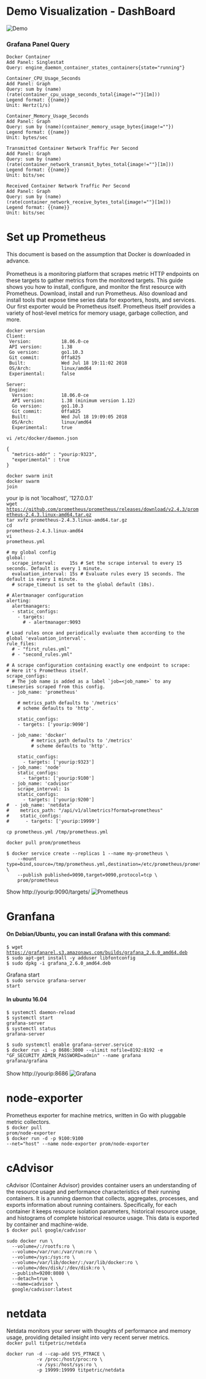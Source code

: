 # Demo Visualization - DashBoard
![Demo](./Image/Final.jpg)

### Grafana Panel Query
```
Docker Container
Add Panel: Singlestat
Query: engine_daemon_container_states_containers{state="running"}
```
```
Container_CPU_Usage_Seconds
Add Panel: Graph
Query: sum by (name) (rate(container_cpu_usage_seconds_total{image!=""}[1m]))
Legend format: {{name}}
Unit: Hertz(1/s)
```
```
Container_Memory_Usage_Seconds
Add Panel: Graph
Query: sum by (name)(container_memory_usage_bytes{image!=""})
Legend format: {{name}}
Unit: bytes/sec
```
```
Transmitted Container Network Traffic Per Second
Add Panel: Graph
Query: sum by (name) (rate(container_network_transmit_bytes_total{image!=""}[1m]))
Legend format: {{name}}
Unit: bits/sec
```
```
Received Container Network Traffic Per Second
Add Panel: Graph
Query: sum by (name) (rate(container_network_receive_bytes_total{image!=""}[1m]))
Legend format: {{name}}
Unit: bits/sec
```



# Set up Prometheus

This document is based on the assumption that Docker is downloaded in advance.</br>
</br>
Prometheus is a monitoring platform that scrapes metric HTTP endpoints on these targets to gather metrics from the monitored targets. This guide shows you how to install, configure, and monitor the first resource with Prometheus. Download, install and run Prometheus. Also download and install tools that expose time series data for exporters, hosts, and services. Our first exporter would be Prometheus itself. Prometheus itself provides a variety of host-level metrics for memory usage, garbage collection, and more.</br>

```
docker version
Client:
 Version:           18.06.0-ce
 API version:       1.38
 Go version:        go1.10.3
 Git commit:        0ffa825
 Built:             Wed Jul 18 19:11:02 2018
 OS/Arch:           linux/amd64
 Experimental:      false

Server:
 Engine:
  Version:          18.06.0-ce
  API version:      1.38 (minimum version 1.12)
  Go version:       go1.10.3
  Git commit:       0ffa825
  Built:            Wed Jul 18 19:09:05 2018
  OS/Arch:          linux/amd64
  Experimental:     true

```
<code>vi /etc/docker/daemon.json</code></br>
```
{
  "metrics-addr" : "yourip:9323",
  "experimental" : true
}
```
<code>docker swarm init</code></br>
<code>docker swarm join</code></br>

your ip is not 'localhost', '127.0.0.1'</br>
<code>wget https://github.com/prometheus/prometheus/releases/download/v2.4.3/prometheus-2.4.3.linux-amd64.tar.gz</code></br>
<code>tar xvfz prometheus-2.4.3.linux-amd64.tar.gz</code></br>
<code>cd prometheus-2.4.3.linux-amd64</code></br>
<code>vi prometheus.yml</code></br>
```
# my global config
global:
  scrape_interval:     15s # Set the scrape interval to every 15 seconds. Default is every 1 minute.
  evaluation_interval: 15s # Evaluate rules every 15 seconds. The default is every 1 minute.
  # scrape_timeout is set to the global default (10s).

# Alertmanager configuration
alerting:
  alertmanagers:
  - static_configs:
    - targets:
      # - alertmanager:9093

# Load rules once and periodically evaluate them according to the global 'evaluation_interval'.
rule_files:
  # - "first_rules.yml"
  # - "second_rules.yml"

# A scrape configuration containing exactly one endpoint to scrape:
# Here it's Prometheus itself.
scrape_configs:
  # The job name is added as a label `job=<job_name>` to any timeseries scraped from this config.
  - job_name: 'prometheus'

    # metrics_path defaults to '/metrics'
    # scheme defaults to 'http'.

    static_configs:
    - targets: ['yourip:9090']

  - job_name: 'docker'
         # metrics_path defaults to '/metrics'
         # scheme defaults to 'http'.

    static_configs:
      - targets: ['yourip:9323']
  - job_name: 'node'
    static_configs:
      - targets: ['yourip:9100']
  - job_name: 'cadvisor'
    scrape_interval: 1s
    static_configs:
      - targets: ['yourip:9200']
#  - job_name: 'netdata'
#    metrics_path: "/api/v1/allmetrics?format=prometheus"
#    static_configs:
#      - targets: ['yourip:19999']

```
<code>cp prometheus.yml /tmp/prometheus.yml</code></br>

<code>docker pull prom/prometheus</code></br>

```
$ docker service create --replicas 1 --name my-prometheus \
    --mount type=bind,source=/tmp/prometheus.yml,destination=/etc/prometheus/prometheus.yml \
    --publish published=9090,target=9090,protocol=tcp \
    prom/prometheus
 ```
  Show http://yourip:9090/targets/
 ![Prometheus](./Image/graph.PNG)
 
# Granfana
#### On Debian/Ubuntu, you can install Grafana with this command: </br>
  <code>$ wget https://grafanarel.s3.amazonaws.com/builds/grafana_2.6.0_amd64.deb</code></br>
  <code>$ sudo apt-get install -y adduser libfontconfig</code></br>
  <code>$ sudo dpkg -i grafana_2.6.0_amd64.deb</code></br>

Grafana start</br>
  <code>$ sudo service grafana-server start</code></br>
  
#### In ubuntu 16.04</br>
  <code>$ systemctl daemon-reload</code></br>
  <code>$ systemctl start grafana-server</code></br>
  <code>$ systemctl status grafana-server</code></br>
  
  <code>$ sudo systemctl enable grafana-server.service</code></br>
  <code>$ docker run -i -p 8686:3000 --ulimit nofile=8192:8192 -e "GF_SECURITY_ADMIN_PASSWORD=admin" --name grafana grafana/grafana</code></br>
</br>
 Show http://yourip:8686
 ![Grafana](./Image/grafana.PNG)

 # node-exporter
 Prometheus exporter for machine metrics, written in Go with pluggable metric
collectors.</br>
  <code>$ docker pull prom/node-exporter</code></br>
  <code>$ docker run -d -p 9100:9100 --net="host" --name node-exporter prom/node-exporter </code></br>
 

 # cAdvisor
 cAdvisor (Container Advisor) provides container users an understanding of the resource usage and performance characteristics of their running containers. It is a running daemon that collects, aggregates, processes, and exports information about running containers. Specifically, for each container it keeps resource isolation parameters, historical resource usage, and histograms of complete historical resource usage. This data is exported by container and machine-wide.</br>
  <code>$ docker pull google/cadvisor</code></br>
```
sudo docker run \
  --volume=/:/rootfs:ro \
  --volume=/var/run:/var/run:ro \
  --volume=/sys:/sys:ro \
  --volume=/var/lib/docker/:/var/lib/docker:ro \
  --volume=/dev/disk/:/dev/disk:ro \
  --publish=9200:8080 \
  --detach=true \
  --name=cadvisor \
  google/cadvisor:latest
```

# netdata
Netdata monitors your server with thoughts of performance and memory usage, providing detailed insight into very recent server metrics.</br>
<code>docker pull titpetric/netdata</code></br>
```
docker run -d --cap-add SYS_PTRACE \
           -v /proc:/host/proc:ro \
           -v /sys:/host/sys:ro \
           -p 19999:19999 titpetric/netdata
```
